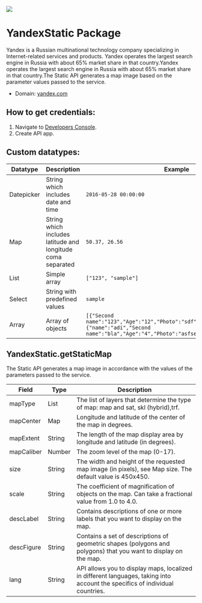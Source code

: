 ﻿[![](https://scdn.rapidapi.com/RapidAPI_banner.png)](https://rapidapi.com/package/Yandex/functions?utm_source=RapidAPIGitHub_YandexFunctions&utm_medium=button&utm_content=RapidAPI_GitHub)

# YandexStatic Package
Yandex is a Russian multinational technology company specializing in Internet-related services and products. Yandex operates the largest search engine in Russia with about 65% market share in that country.Yandex operates the largest search engine in Russia with about 65% market share in that country.The Static API generates a map image based on the parameter values passed to the service.
* Domain: [yandex.com](https://yandex.com)

## How to get credentials:
1. Navigate to [Developers Console](https://developer.tech.yandex.com/keys).
2. Create API app.


## Custom datatypes:
  |Datatype|Description|Example
  |--------|-----------|----------
  |Datepicker|String which includes date and time|```2016-05-28 00:00:00```
  |Map|String which includes latitude and longitude coma separated|```50.37, 26.56```
  |List|Simple array|```["123", "sample"]```
  |Select|String with predefined values|```sample```
  |Array|Array of objects|```[{"Second name":"123","Age":"12","Photo":"sdf","Draft":"sdfsdf"},{"name":"adi","Second name":"bla","Age":"4","Photo":"asfserwe","Draft":"sdfsdf"}] ```



## YandexStatic.getStaticMap
The Static API generates a map image in accordance with the values ​​of the parameters passed to the service.

| Field| Type       | Description
|------|------------|----------
| mapType    | List       | The list of layers that determine the type of map: map and sat, skl (hybrid),trf.
| mapCenter   | Map        | Longitude and latitude of the center of the map in degrees.
| mapExtent  | String     | The length of the map display area by longitude and latitude (in degrees).
| mapCaliber    | Number     | The zoom level of the map (0-17).
| size | String     | The width and height of the requested map image (in pixels), see Map size. The default value is 450x450.
| scale| String     | The coefficient of magnification of objects on the map. Can take a fractional value from 1.0 to 4.0.
| descLabel   | String     | Contains descriptions of one or more labels that you want to display on the map.
| descFigure   | String     | Contains a set of descriptions of geometric shapes (polygons and polygons) that you want to display on the map.
| lang | String     | API allows you to display maps, localized in different languages, taking into account the specifics of individual countries.
